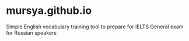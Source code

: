 # mursya.github.io
Simple English vocabulary training tool to prepare for IELTS General exam for Russian speakers
